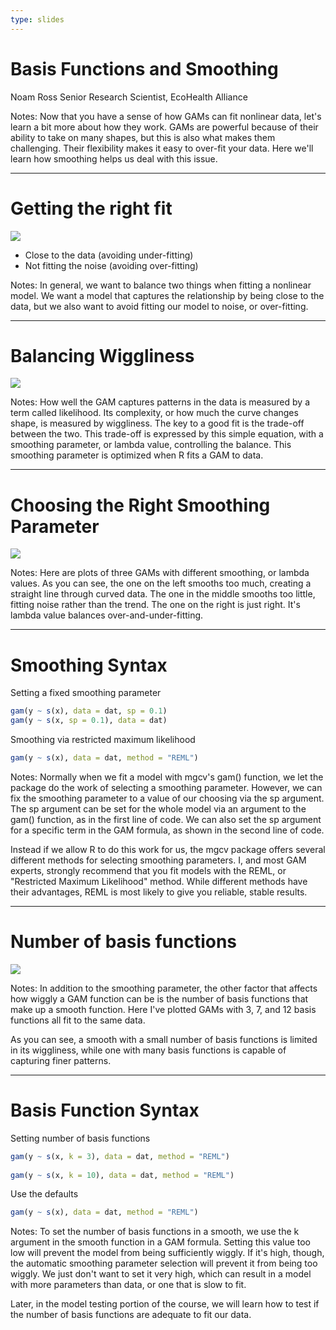 ```yaml
---
type: slides
---
```


# Basis Functions and Smoothing

Noam Ross
Senior Research Scientist, EcoHealth Alliance

Notes: Now that you have a sense of how GAMs can fit nonlinear data, let's learn a bit more about how they work. GAMs are powerful because of their ability to take on many shapes, but this is also what makes them challenging. Their flexibility makes it easy to over-fit your data. Here we'll learn how smoothing helps us deal with this issue.

---

# Getting the right fit

![](https://github.com/noamross/gams-in-r-course/blob/master/images/thin-gam-fit-1.png?raw=true)

-  Close to the data (avoiding under-fitting)
-  Not fitting the noise (avoiding over-fitting)

Notes: In general, we want to balance two things when fitting a nonlinear model.  We want a model that captures the relationship by being close to the data, but we also want to avoid fitting our model to noise, or over-fitting.

---

# Balancing Wiggliness

![](https://github.com/noamross/gams-in-r-course/blob/master/images/formula1-chapter1.png?raw=true)

Notes: How well the GAM captures patterns in the data is measured by a term called likelihood.  Its complexity, or how much the curve changes shape, is measured by wiggliness. The key to a good fit is the trade-off between the two. This trade-off is expressed by this simple equation, with a smoothing parameter, or lambda value, controlling the balance. This smoothing parameter is optimized when R fits a GAM to data.

---

# Choosing the Right Smoothing Parameter

![](https://github.com/noamross/gams-in-r-course/blob/master/images/diffsmooth-1.png?raw=true)

Notes: Here are plots of three GAMs with different smoothing, or lambda values.  As you can see, the one on the left smooths too much, creating a straight line through curved data.  The one in the middle smooths too little, fitting noise rather than the trend.  The one on the right is just right. It's lambda value balances over-and-under-fitting.

---

# Smoothing Syntax

Setting a fixed smoothing parameter

```r
gam(y ~ s(x), data = dat, sp = 0.1)
gam(y ~ s(x, sp = 0.1), data = dat)
```
Smoothing via restricted maximum likelihood

```r
gam(y ~ s(x), data = dat, method = "REML")
```

Notes: Normally when we fit a model with mgcv's gam() function, we let the package do the work of selecting a smoothing parameter.  However, we can fix the smoothing parameter to a value of our choosing via the sp argument.  The sp argument can be set for the whole model via an argument to the gam() function, as in the first line of code.  We can also set the sp argument for a specific term in the GAM formula, as shown in the second line of code.

Instead if we allow R to do this work for us, the mgcv package offers several different methods for selecting smoothing parameters.  I, and most GAM experts, strongly recommend that you fit models with the REML, or "Restricted Maximum Likelihood" method.  While different methods have their advantages, REML is most likely to give you reliable, stable results. 

---

# Number of basis functions

![](https://github.com/noamross/gams-in-r-course/blob/master/images/diffbasis-1.png?raw=true)

Notes: In addition to the smoothing parameter, the other factor that affects how wiggly a GAM function can be is the number of basis functions that make up a smooth function.  Here I've plotted GAMs with 3, 7, and 12 basis functions all fit to the same data.

As you can see, a smooth with a small number of basis functions is limited in its wiggliness, while one with many basis functions is capable of capturing finer patterns.

---

# Basis Function Syntax

Setting number of basis functions

```r
gam(y ~ s(x, k = 3), data = dat, method = "REML")
    
gam(y ~ s(x, k = 10), data = dat, method = "REML")
```

Use the defaults

```r
gam(y ~ s(x), data = dat, method = "REML")
```

Notes: To set the number of basis functions in a smooth, we use the k argument in the smooth function in a GAM formula.  Setting this value too low will prevent the model from being sufficiently wiggly.  If it's high, though, the automatic smoothing parameter selection will prevent it from being too wiggly. We just don't want to set it very high, which can result in a model with more parameters than data, or one that is slow to fit.

Later, in the model testing portion of the course, we will learn how to test if the number of basis functions are adequate to fit our data.
